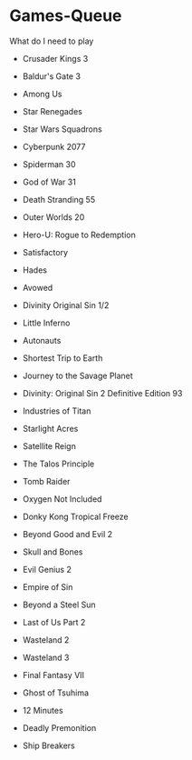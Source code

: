 # Games-Queue
What do I need to play

* Crusader Kings 3
* Baldur's Gate 3
* Among Us
* Star Renegades
* Star Wars Squadrons
* Cyberpunk 2077
* Spiderman 30
* God of War 31
* Death Stranding 55
* Outer Worlds 20
* Hero-U: Rogue to Redemption
* Satisfactory

* Hades
* Avowed
* Divinity Original Sin 1/2
* Little Inferno
* Autonauts
* Shortest Trip to Earth
* Journey to the Savage Planet
* Divinity: Original Sin 2 Definitive Edition 93
* Industries of Titan
* Starlight Acres
* Satellite Reign
* The Talos Principle
* Tomb Raider
* Oxygen Not Included
* Donky Kong Tropical Freeze
* Beyond Good and Evil 2
* Skull and Bones

* Evil Genius 2
* Empire of Sin
* Beyond a Steel Sun
* Last of Us Part 2
* Wasteland 2
* Wasteland 3

* Final Fantasy VII
* Ghost of Tsuhima
* 12 Minutes
* Deadly Premonition
* Ship Breakers
